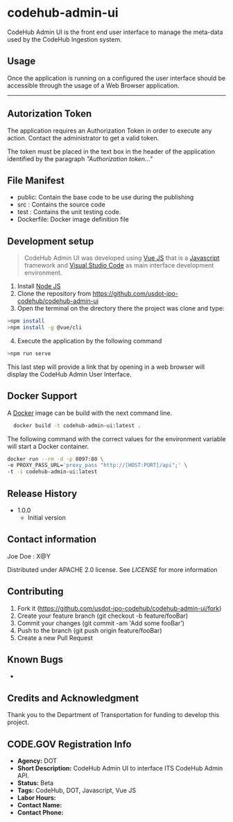# codehub-admin-ui

CodeHub Admin UI is the front end user interface to manage the meta-data used by the CodeHub Ingestion system.

## Usage
Once the application is running on a configured the user interface should be accessible through the usage of a Web Browser application. 

---
## Autorization Token
The application requires an Authorization Token in order to execute any action. Contact the administrator to get a valid token.

The token must be placed in the text box in the header of the application identified by the paragraph *"Authorization token..."*

## File Manifest
* public: Contain the base code to be use during the publishing
* src : Contains the source code
* test : Contains the unit testing code.
* Dockerfile: Docker image definition file


## Development setup
> CodeHub Admin UI was developed using [Vue JS](https://vuejs.org/) that is a [Javascript](https://developer.mozilla.org/en-US/docs/Web/JavaScript) framework and [Visual Studio Code](https://code.visualstudio.com/) as main interface development environment. 

1. Install [Node JS](https://nodejs.org/en/)
2. Clone the repository from https://github.com/usdot-jpo-codehub/codehub-admin-ui
3. Open the terminal on the directory there the project was clone and type:
```bash
>npm install
>npm install -g @vue/cli
```
4. Execute the application by the following command
```bash
>npm run serve
```
This last step will provide a link that by opening in a web browser will display the CodeHub Admin User Interface.

## Docker Support
A [Docker](https://www.docker.com/) image can be build with the next command line.
```bash
  docker build -t codehub-admin-ui:latest .
```

The following command with the correct values for the environment variable will start a Docker container.
```bash
docker run --rm -d -p 8097:80 \
-e PROXY_PASS_URL='proxy_pass "http://[HOST:PORT]/api";' \
-t -i codehub-admin-ui:latest
```

## Release History
* 1.0.0
  * Initial version


## Contact information
Joe Doe : X@Y

Distributed under APACHE 2.0 license. See *LICENSE* for more information

## Contributing
1. Fork it (https://github.com/usdot-jpo-codehub/codehub-admin-ui/fork)
2. Create your feature branch (git checkout -b feature/fooBar)
3. Commit your changes (git commit -am 'Add some fooBar')
4. Push to the branch (git push origin feature/fooBar)
5. Create a new Pull Request

## Known Bugs
*

## Credits and Acknowledgment
Thank you to the Department of Transportation for funding to develop this project.

## CODE.GOV Registration Info
* __Agency:__ DOT
* __Short Description:__ CodeHub Admin UI to interface ITS CodeHub Admin API.
* __Status:__ Beta
* __Tags:__ CodeHub, DOT, Javascript, Vue JS
* __Labor Hours:__
* __Contact Name:__
* __Contact Phone:__
